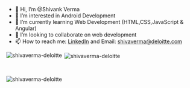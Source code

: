 - 👋 Hi, I’m @Shivank Verma
- 👀 I’m interested in Android Development
- 🌱 I’m currently learning Web Development (HTML,CSS,JavaScript & Angular)
- 💞️ I’m looking to collaborate on web development
- 📫 How to reach me: [LinkedIn](https://in.linkedin.com/in/shivank8) and  Email: shivaverma@deloitte.com


<p><img align="left" src="https://github-readme-stats.vercel.app/api/top-langs/?username=shivaverma-deloitte&layout=compact" alt="shivaverma-deloitte" /></p>
<p>&nbsp;<img align="center" src="https://github-readme-stats.vercel.app/api?username=shivaverma-deloitte&show_icons=true" alt="shivaverma-deloitte" /></p>
<br>
<p align="left"> <img src="https://komarev.com/ghpvc/?username=shivaverma-deloitte&label=Profile%20views&color=0e75b6&style=flat" alt="shivaverma-deloitte" /> </p>
<!---
shivaverma-deloitte/shivaverma-deloitte is a ✨ special ✨ repository because its `README.md` (this file) appears on your GitHub profile.
You can click the Preview link to take a look at your changes.
--->
